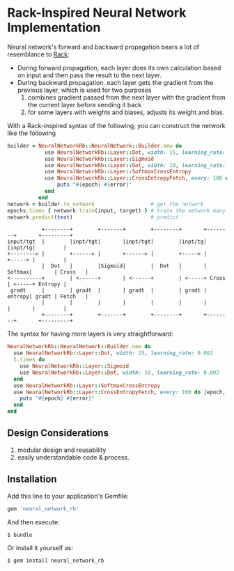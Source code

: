 # Rack-Inspired Neural Network Implementation

Neural network's forward and backward propagation bears a lot of resemblance to [Rack]:

* During forward propagation, each layer does its own calculation based on input and then pass the result to the next layer. 
* During backward propagation. each layer gets the gradient from the previous layer, which is used for two purposes
    1. combines gradient passed from the next layer with the gradient from the current layer before sending it back
    2. for some layers with weights and biases, adjusts its weight and bias. 

With a Rack-inspired syntax of the following, you can construct the network like the following
```ruby 
builder = NeuralNetworkRb::NeuralNetwork::Builder.new do 
            use NeuralNetworkRb::Layer::Dot, width: 15, learning_rate: 0.002
            use NeuralNetworkRb::Layer::Sigmoid
            use NeuralNetworkRb::Layer::Dot, width: 10, learning_rate: 0.002
            use NeuralNetworkRb::Layer::SoftmaxCrossEntropy
            use NeuralNetworkRb::Layer::CrossEntropyFetch, every: 100 do |epoch, error|
                puts "#{epoch} #{error}"
            end
          end
network = builder.to_network                  # get the network
epochs.times { network.train(input, target) } # train the network many times
network.predict(test)                         # predict 
```

```
           +--------+        +-------+        +--------+       +--------+       +---------+
input/tgt  |        |inpt/tgt|       |inpt/tgt|        |inpt/tg|        |inpt/tg|         |
+--------> |        +------> |       +------> |        +-----> |        +-----> |         |
           |  Dot   |        |Sigmoid|        |  Dot   |       | Softmax|       | Cross   |
<----------+        | <------+       | <------+        | <-----+ Cross  | <-----+ Entropy |
 gradt     |        | gradt  |       | gradt  |        | gradt | entropy| gradt | Fetch   |
           |        |        |       |        |        |       |        |       |         |
           +--------+        +-------+        +--------+       +--------+       +---------+
```

The syntax for having more layers is very straightforward:

```ruby 
NeuralNetworkRb::NeuralNetwork::Builder.new do 
  use NeuralNetworkRb::Layer::Dot, width: 15, learning_rate: 0.002
  5.times do 
    use NeuralNetworkRb::Layer::Sigmoid
    use NeuralNetworkRb::Layer::Dot, width: 10, learning_rate: 0.002
  end
  use NeuralNetworkRb::Layer::SoftmaxCrossEntropy
  use NeuralNetworkRb::Layer::CrossEntropyFetch, every: 100 do |epoch, error|
    puts "#{epoch} #{error}"
  end
end
```

[Rack]: https://github.com/rack/rack

## Design Considerations

1. modular design and reusability
2. easily understandable code & process.

## Installation

Add this line to your application's Gemfile:

```ruby
gem 'neural_network_rb'
```

And then execute:

    $ bundle

Or install it yourself as:

    $ gem install neural_network_rb
